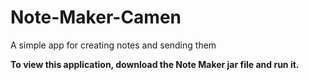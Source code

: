 # Note-Maker-Camen
A simple app for creating notes and sending them

************To view this application, download the Note Maker jar file and run it.************ 
